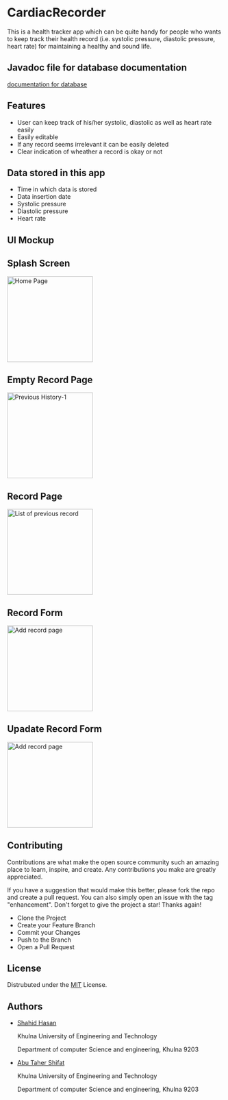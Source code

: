 # CardiacRecorder

This is a health tracker app which can be quite handy for people who wants to keep track their health record (i.e. systolic pressure, diastolic pressure, heart rate) for maintaining a healthy and sound life.

## Javadoc file for database documentation
[documentation for database](https://sahid013.github.io/host-page/)


## Features

- User can keep track of his/her systolic, diastolic as well as heart rate easily
- Easily editable
- If any record seems irrelevant it can be easily deleted
- Clear indication of wheather a record is okay or not


## Data stored in this app
- Time in which data is stored
- Data insertion date
- Systolic pressure
- Diastolic pressure
- Heart rate

## UI Mockup

## Splash Screen
<img width="200" alt="Home Page" src="https://user-images.githubusercontent.com/64496493/181514007-9f9a371c-cd05-4b58-910e-5cccb7f1b26f.png">

## Empty Record Page
<img width="200" alt="Previous History-1" src="https://user-images.githubusercontent.com/64496493/181514289-066b7c84-0a81-463c-93ee-f22957c49de4.png">

## Record Page
<img width="200" alt="List of previous record" src="https://user-images.githubusercontent.com/64496493/181514079-ceab73e4-99df-4bee-bfa8-0149ae488c10.png">

## Record Form
<img width="200" alt="Add record page" src="https://user-images.githubusercontent.com/64496493/181514481-d81e081c-5a82-484f-81a8-bd65ca5af565.png">

## Upadate Record Form
<img width="200" alt="Add record page" src="https://user-images.githubusercontent.com/64496493/181514669-7d96534d-27c2-4eac-8b76-fbdec40bd133.png">

## Contributing

Contributions are what make the open source community such an amazing place to learn, inspire, and create. Any contributions you make are greatly appreciated.

If you have a suggestion that would make this better, please fork the repo and create a pull request. You can also simply open an issue with the tag "enhancement". Don't forget to give the project a star! Thanks again!
- Clone the Project
- Create your Feature Branch
- Commit your Changes
- Push to the Branch
- Open a Pull Request


## License

Distrubuted under the [MIT](https://choosealicense.com/licenses/mit/) License.


## Authors

- [Shahid Hasan](https://github.com/sahid013)

  Khulna University of Engineering and Technology

  Department of computer Science and engineering, Khulna 9203

- [Abu Taher Shifat](https://github.com/sahid013)

  Khulna University of Engineering and Technology

  Department of computer Science and engineering, Khulna 9203
